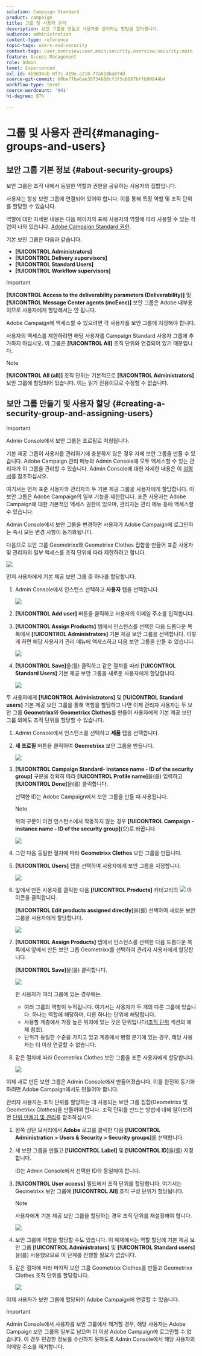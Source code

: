 ```yaml
---
solution: Campaign Standard
product: campaign
title: 그룹 및 사용자 관리
description: 보안 그룹을 만들고 사용자를 관리하는 방법을 알아봅니다.
audience: administration
content-type: reference
topic-tags: users-and-security
context-tags: user,overview;user,main;security,overview;security,main
feature: Access Management
role: Admin
level: Experienced
exl-id: 4b9834ab-0f7c-419e-a210-77a018ba874d
source-git-commit: 68be77ba6ae38734688cf3f5c8667bffb90844b4
workflow-type: tm+mt
source-wordcount: '941'
ht-degree: 87%

---
```


# 그룹 및 사용자 관리{#managing-groups-and-users}

## 보안 그룹 기본 정보 {#about-security-groups}

보안 그룹은 조직 내에서 동일한 역할과 권한을 공유하는 사용자의 집합입니다.

사용자는 항상 보안 그룹에 연결되어 있어야 합니다. 이를 통해 특정 역할 및 조직 단위를 할당할 수 있습니다.

역할에 대한 자세한 내용은 다음 페이지의 표에 사용자의 역할에 따라 사용할 수 있는 작업이 나와 있습니다. [Adobe Campaign Standard 권한](https://experienceleague.adobe.com/docs/campaign-standard/assets/acs_rights.pdf?lang=en).

기본 보안 그룹은 다음과 같습니다.

* **[!UICONTROL Administrators]**
* **[!UICONTROL Delivery supervisors]**
* **[!UICONTROL Standard Users]**
* **[!UICONTROL Workflow supervisors]**

>[!IMPORTANT]
>
>**[!UICONTROL Access to the deliverability parameters (Deliverability)]** 및 **[!UICONTROL Message Center agents (mcExec)]** 보안 그룹은 Adobe 내부용이므로 사용자에게 할당해서는 안 됩니다.

Adobe Campaign에 액세스할 수 있으려면 각 사용자를 보안 그룹에 지정해야 합니다.

사용자의 액세스를 제한하려면 해당 사용자를 Campaign Standard 사용자 그룹에 추가하지 마십시오. 이 그룹은 **[!UICONTROL All]** 조직 단위와 연결되어 있기 때문입니다. 

>[!NOTE]
>
>**[!UICONTROL All (all)]** 조직 단위는 기본적으로 **[!UICONTROL Administrators]** 보안 그룹에 할당되어 있습니다. 이는 읽기 전용이므로 수정할 수 없습니다.

## 보안 그룹 만들기 및 사용자 할당 {#creating-a-security-group-and-assigning-users}

>[!IMPORTANT]
>
>Admin Console에서 보안 그룹은 프로필로 지칭됩니다.

기본 제공 그룹이 사용자를 관리하기에 충분하지 않은 경우 자체 보안 그룹을 만들 수 있습니다. Adobe Campaign 관리 메뉴와 Admin Console에 모두 액세스할 수 있는 관리자가 이 그룹을 관리할 수 있습니다. Admin Console에 대한 자세한 내용은 이 [설명서](https://helpx.adobe.com/kr/enterprise/managing/user-guide.html)를 참조하십시오.

여기서는 먼저 표준 사용자와 관리자의 두 기본 제공 그룹을 사용자에게 할당합니다. 이 보안 그룹은 Adobe Campaign의 일부 기능을 제한합니다. 표준 사용자는 Adobe Campaign에 대한 기본적인 액세스 권한이 있으며, 관리자는 관리 메뉴 등에 액세스할 수 있습니다.

Admin Console에서 보안 그룹을 변경하면 사용자가 Adobe Campaign에 로그인하는 즉시 모든 변경 사항이 동기화됩니다.

다음으로 보안 그룹 Geometrixx와 Geometrixx Clothes 집합을 만들어 표준 사용자 및 관리자의 일부 액세스를 조직 단위에 따라 제한하려고 합니다.

![](assets/ootb_security_group_1.png)

먼저 사용자에게 기본 제공 보안 그룹 중 하나를 할당합니다.

1. Admin Console에서 인스턴스 선택하고 **사용자** 탭을 선택합니다.

   ![](assets/manage_security_group_2.png)

1. **[!UICONTROL Add user]** 버튼을 클릭하고 사용자의 이메일 주소를 입력합니다.
1. **[!UICONTROL Assign Products]** 탭에서 인스턴스를 선택한 다음 드롭다운 목록에서 **[!UICONTROL Administrators]** 기본 제공 보안 그룹을 선택합니다. 이렇게 하면 해당 사용자가 관리 메뉴에 액세스하고 다음 보안 그룹을 만들 수 있습니다.

   ![](assets/ootb_security_group_2.png)

1. **[!UICONTROL Save]**&#x200B;을(를) 클릭하고 같은 절차를 따라 **[!UICONTROL Standard Users]** 기본 제공 보안 그룹을 새로운 사용자에게 할당합니다.

   ![](assets/ootb_security_group_3.png)

두 사용자에게 **[!UICONTROL Administrators]** 및 **[!UICONTROL Standard users]** 기본 제공 보안 그룹을 통해 역할을 할당하고 나면 이제 관리자 사용자는 두 보안 그룹 **Geometrixx**&#x200B;와 **Geometrixx Clothes**&#x200B;를 만들어 사용자에게 기본 제공 보안 그룹 외에도 조직 단위를 할당할 수 있습니다.

1. Admin Console에서 인스턴스를 선택하고 **제품** 탭을 선택합니다.
1. **새 프로필** 버튼을 클릭하여 **Geometrixx** 보안 그룹을 만듭니다.

   ![](assets/create_security_1.png)

1. **[!UICONTROL Campaign Standard- instance name - ID of the security group]** 구문을 정확히 따라 **[!UICONTROL Profile name]**&#x200B;을(를) 입력하고 **[!UICONTROL Done]**&#x200B;을(를) 클릭합니다. 

   선택한 ID는 Adobe Campaign에서 보안 그룹을 만들 때 사용됩니다.

   >[!NOTE]
   >
   >위의 구문이 이전 인스턴스에서 작동하지 않는 경우 **[!UICONTROL Campaign - instance name - ID of the security group]**(으)로 바꿉니다.

   ![](assets/manage_security_group_1.png)

1. 그런 다음 동일한 절차에 따라 **Geometrixx Clothes** 보안 그룹을 만듭니다.
1. **[!UICONTROL Users]** 탭을 선택하여 사용자에게 보안 그룹을 지정합니다.

   ![](assets/manage_security_group_2.png)

1. 앞에서 만든 사용자를 클릭한 다음 **[!UICONTROL Products]** 카테고리의 ![](assets/managing_security_group_10.png) 아이콘을 클릭합니다.

   **[!UICONTROL Edit products assigned directly]**&#x200B;을(를) 선택하여 새로운 보안 그룹을 사용자에게 할당합니다.

   ![](assets/manage_security_group_8.png)

1. **[!UICONTROL Assign Products]** 탭에서 인스턴스를 선택한 다음 드롭다운 목록에서 앞에서 만든 보안 그룹 Geometrixx를 선택하여 관리자 사용자에게 할당합니다.

   **[!UICONTROL Save]**&#x200B;을(를) 클릭합니다.

   ![](assets/manage_security_group_3.png)

   한 사용자가 여러 그룹에 있는 경우에는, 

   * 여러 그룹의 역할이 누적됩니다. 여기서는 사용자가 두 개의 다른 그룹에 있습니다. 하나는 역할에 해당하며, 다른 하나는 단위에 해당합니다.
   * 사용할 계층에서 가장 높은 위치에 있는 것은 단위입니다([조직 단위](../../administration/using/organizational-units.md) 섹션의 예제 참조).
   * 단위가 동일한 수준을 가지고 있고 계층에서 병렬 분기에 있는 경우, 해당 사용자는 더 이상 연결할 수 없습니다.

1. 같은 절차에 따라 Geometrixx Clothes 보안 그룹을 표준 사용자에게 할당합니다.

   ![](assets/manage_security_group_9.png)

이제 새로 만든 보안 그룹은 Admin Console에서 만들어졌습니다. 이를 완전히 동기화하려면 Adobe Campaign에서도 만들어야 합니다.

관리자 사용자는 조직 단위를 할당하는 데 사용되는 보안 그룹 집합(Geometrixx 및 Geometrixx Clothes)을 만들어야 합니다. 조직 단위를 만드는 방법에 대해 알아보려면 [단위 만들기 및 관리](../../administration/using/organizational-units.md#creating-and-managing-units)를 참조하십시오.

1. 왼쪽 상단 모서리에서 **Adobe** 로고를 클릭한 다음 **[!UICONTROL Administration > Users & Security > Security groups]**&#x200B;를 선택합니다.
1. 새 보안 그룹을 만들고 **[!UICONTROL Label]** 및 **[!UICONTROL ID]**&#x200B;을(를) 지정합니다.

   ID는 Admin Console에서 선택한 ID와 동일해야 합니다.

1. **[!UICONTROL User access]** 필드에서 조직 단위를 할당합니다. 여기서는 Geometrixx 보안 그룹에 **[!UICONTROL All]** 조직 구성 단위가 할당됩니다.

   >[!NOTE]
   >
   >사용자에게 기본 제공 보안 그룹을 할당하는 경우 조직 단위를 재설정해야 합니다.

   ![](assets/manage_security_group_6.png)

1. 보안 그룹에 역할을 할당할 수도 있습니다. 이 예제에서는 역할 할당에 기본 제공 보안 그룹 **[!UICONTROL Administrators]** 및 **[!UICONTROL Standard users]**&#x200B;을(를) 사용했으므로 이 단계를 진행할 필요가 없습니다.
1. 같은 절차에 따라 마지막 보안 그룹 Geometrixx Clothes를 만들고 Geometrixx Clothes 조직 단위를 할당합니다.

   ![](assets/manage_security_group_7.png)

이제 사용자가 보안 그룹에 할당되어 Adobe Campaign에 연결할 수 있습니다.

>[!IMPORTANT]
>
>Admin Console에서 사용자를 보안 그룹에서 제거할 경우, 해당 사용자는 Adobe Campaign 보안 그룹의 일부로 남으며 더 이상 Adobe Campaign에 로그인할 수 없습니다. 이 경우 민감한 정보를 수신하지 못하도록 Admin Console에서 해당 사용자의 이메일 주소를 제거합니다.
